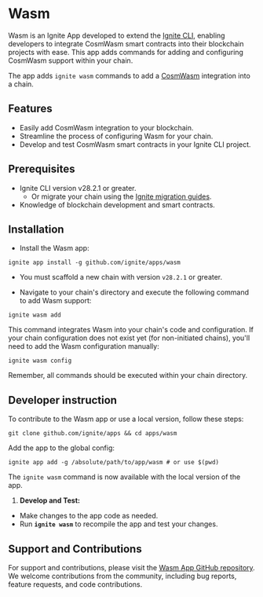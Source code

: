 # **Wasm**

Wasm is an Ignite App developed to extend the [Ignite CLI](https://github.com/ignite/cli), enabling developers to integrate CosmWasm smart contracts into their blockchain projects with ease. This app adds commands for adding and configuring CosmWasm support within your chain.

The app adds `ignite wasm` commands to add a [CosmWasm](https://cosmwasm.com/) integration into a chain.

## **Features**

- Easily add CosmWasm integration to your blockchain.
- Streamline the process of configuring Wasm for your chain.
- Develop and test CosmWasm smart contracts in your Ignite CLI project.

## **Prerequisites**

- Ignite CLI version v28.2.1 or greater. 
    - Or migrate your chain using the [Ignite migration guides](https://docs.ignite.com/migration).
- Knowledge of blockchain development and smart contracts.

## **Installation**

- Install the Wasm app:

```shell
ignite app install -g github.com/ignite/apps/wasm
```

- You must scaffold a new chain with version `v28.2.1` or greater. 

- Navigate to your chain's directory and execute the following command to add Wasm support:

```shell
ignite wasm add
```

This command integrates Wasm into your chain's code and configuration. If your chain configuration does not exist yet (for non-initiated chains), you'll need to add the Wasm configuration manually:

```shell
ignite wasm config
```

Remember, all commands should be executed within your chain directory.

## **Developer instruction**

To contribute to the Wasm app or use a local version, follow these steps:

```shell
git clone github.com/ignite/apps && cd apps/wasm
```

Add the app to the global config:

```shell
ignite app add -g /absolute/path/to/app/wasm # or use $(pwd)
```

The `ignite wasm` command is now available with the local version of the app.

1. **Develop and Test:**
- Make changes to the app code as needed.
- Run **`ignite wasm`** to recompile the app and test your changes.

## **Support and Contributions**

For support and contributions, please visit the [Wasm App GitHub repository](https://github.com/ignite/apps/wasm). 
We welcome contributions from the community, including bug reports, feature requests, and code contributions.